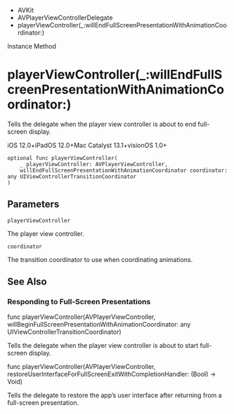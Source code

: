 

- AVKit
- AVPlayerViewControllerDelegate
-  playerViewController(\_:willEndFullScreenPresentationWithAnimationCoordinator:) 

Instance Method

# playerViewController(\_:willEndFullScreenPresentationWithAnimationCoordinator:)

Tells the delegate when the player view controller is about to end full-screen display.

iOS 12.0+iPadOS 12.0+Mac Catalyst 13.1+visionOS 1.0+

``` source
optional func playerViewController(
    _ playerViewController: AVPlayerViewController,
    willEndFullScreenPresentationWithAnimationCoordinator coordinator: any UIViewControllerTransitionCoordinator
)
```

## Parameters 

`playerViewController`  

The player view controller.

`coordinator`  

The transition coordinator to use when coordinating animations.

## See Also

### Responding to Full-Screen Presentations

func playerViewController(AVPlayerViewController, willBeginFullScreenPresentationWithAnimationCoordinator: any UIViewControllerTransitionCoordinator)

Tells the delegate when the player view controller is about to start full-screen display.

func playerViewController(AVPlayerViewController, restoreUserInterfaceForFullScreenExitWithCompletionHandler: (Bool) -> Void)

Tells the delegate to restore the app’s user interface after returning from a full-screen presentation.

